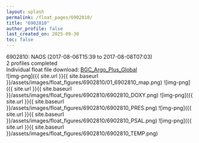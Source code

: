 ```yaml
---
layout: splash
permalink: /float_pages/6902810/
title: "6902810"
author_profile: false
last_created_on: 2025-09-30
toc: false
---
```

 
6902810: NAOS (2017-08-06T15:39 to 2017-08-08T07:03)\
2 profiles completed\
Individual float file download: [BGC_Argo_Plus_Global](https://ftp.soest.hawaii.edu/bgc_argo_plus/Individual_Floats/outliers_removed/6902810_Sprof_processed.nc)\
![img-png]({{ site.url }}{{ site.baseurl }}/assets/images/float_figures/6902810/01_6902810_map.png)
![img-png]({{ site.url }}{{ site.baseurl }}/assets/images/float_figures/6902810/6902810_DOXY.png)
![img-png]({{ site.url }}{{ site.baseurl }}/assets/images/float_figures/6902810/6902810_PRES.png)
![img-png]({{ site.url }}{{ site.baseurl }}/assets/images/float_figures/6902810/6902810_PSAL.png)
![img-png]({{ site.url }}{{ site.baseurl }}/assets/images/float_figures/6902810/6902810_TEMP.png)
